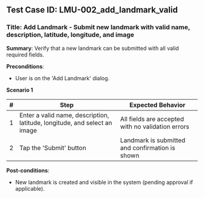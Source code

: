 ## Test Case ID: LMU-002_add_landmark_valid
### Title: Add Landmark - Submit new landmark with valid name, description, latitude, longitude, and image

**Summary**: Verify that a new landmark can be submitted with all valid required fields.

**Preconditions**: 
- User is on the 'Add Landmark' dialog.

**Scenario 1**

| # | Step                                      | Expected Behavior                                       |
|---|-------------------------------------------|--------------------------------------------------------|
| 1 | Enter a valid name, description, latitude, longitude, and select an image | All fields are accepted with no validation errors       |
| 2 | Tap the 'Submit' button                   | Landmark is submitted and confirmation is shown         |

**Post-conditions**:
- New landmark is created and visible in the system (pending approval if applicable).
